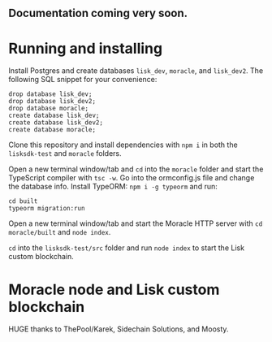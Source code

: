 ## Documentation coming very soon.

# Running and installing

Install Postgres and create databases `lisk_dev`, `moracle`, and `lisk_dev2`.
The following SQL snippet for your convenience:
```
drop database lisk_dev;
drop database lisk_dev2;
drop database moracle;
create database lisk_dev;
create database lisk_dev2;
create database moracle;
```


Clone this repository and install dependencies with `npm i` in both the `lisksdk-test` and `moracle` folders.


Open a new terminal window/tab and `cd` into the `moracle` folder and start the TypeScript compiler with `tsc -w`.
Go into the ormconfig.js file and change the database info. Install TypeORM: `npm i -g typeorm` and run:

```
cd built
typeorm migration:run
```

Open a new terminal window/tab and start the Moracle HTTP server with `cd moracle/built` and `node index`.


`cd` into the `lisksdk-test/src` folder and run `node index` to start the Lisk custom blockchain.



# Moracle node and Lisk custom blockchain

HUGE thanks to ThePool/Karek, Sidechain Solutions, and Moosty.
